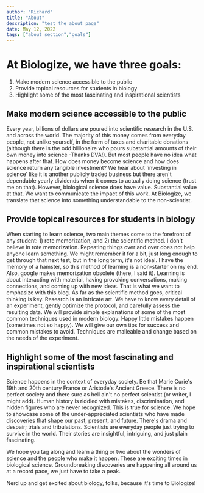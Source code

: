 ```yaml
---
author: "Richard"
title: "About"
description: "test the about page"
date: May 12, 2022
tags: ["about section","goals"]
---
```


# **At Biologize, we have three goals:**

1.  Make modern science accessible to the public
2.  Provide topical resources for students in biology
3.  Highlight some of the most fascinating and inspirational scientists

## **Make modern science accessible to the public**

Every year, billions of dollars are poured into scientific research in the U.S.
and across the world. The majority of this money comes from everyday people, not
unlike yourself, in the form of taxes and charitable donations (although there
is the odd billionaire who pours substantial amounts of their own money into
science -Thanks DVA!). But most people have no idea what happens after that. How
does money become science and how does science return any tangible investment?
We hear about 'investing in science' like it is another publicly traded business
but there aren't dependable yearly dividends when it comes to actually doing
science (trust me on that). However, biological science does have value.
Substantial value at that. We want to communicate the impact of this work. At
Biologize, we translate that science into something understandable to the
non-scientist.

## **Provide topical resources for students in biology**

When starting to learn science, two main themes come to the forefront of any
student: 1) rote memorization, and 2) the scientific method. I don't believe in
rote memorization. Repeating things over and over does not help anyone learn
something. We might remember it for a bit, just long enough to get through that
next test, but in the long term, it's not ideal. I have the memory of a hamster,
so this method of learning is a non-starter on my end. Also, google makes
memorization obsolete (there, I said it). Learning is about interacting with
material, having provoking conversations, making connections, and coming up with
new ideas. That is what we want to emphasize with this blog. As far as the
scientific method goes, critical thinking is key. Research is an intricate art.
We have to know every detail of an experiment, gently optimize the protocol, and
carefully assess the resulting data. We will provide simple explanations of some
of the most common techniques used in modern biology. Happy little mistakes
happen (sometimes not so happy). We will give our own tips for success and
common mistakes to avoid. Techniques are malleable and change based on the needs
of the experiment.

## **Highlight some of the most fascinating and inspirational scientists**

Science happens in the context of everyday society. Be that Marie Curie's 19th
and 20th century France or Aristotle's Ancient Greece. There is no perfect
society and there sure as hell ain't no perfect scientist (or writer, I might
add). Human history is riddled with mistakes, discrimination, and hidden figures
who are never recognized. This is true for science. We hope to showcase some of
the under-appreciated scientists who have made discoveries that shape our past,
present, and future. There's drama and despair; trials and tribulations.
Scientists are everyday people just trying to survive in the world. Their
stories are insightful, intriguing, and just plain fascinating.

We hope you tag along and learn a thing or two about the wonders of science and
the people who make it happen. These are exciting times in biological science.
Groundbreaking discoveries are happening all around us at a record pace, we just
have to take a peak.

Nerd up and get excited about biology, folks, because it's time to Biologize!
